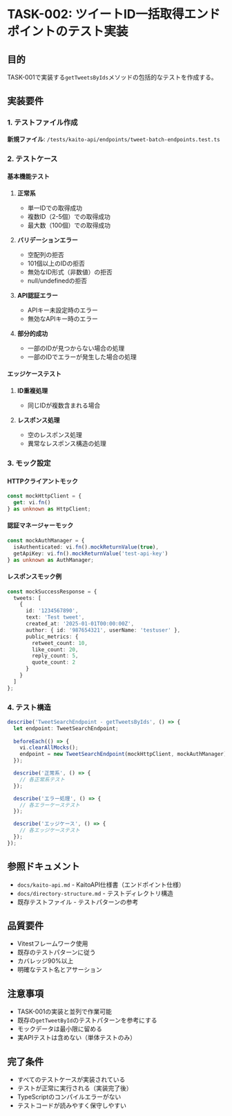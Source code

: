 # TASK-002: ツイートID一括取得エンドポイントのテスト実装

## 目的
TASK-001で実装する`getTweetsByIds`メソッドの包括的なテストを作成する。

## 実装要件

### 1. テストファイル作成
**新規ファイル**: `/tests/kaito-api/endpoints/tweet-batch-endpoints.test.ts`

### 2. テストケース

#### 基本機能テスト
1. **正常系**
   - 単一IDでの取得成功
   - 複数ID（2-5個）での取得成功
   - 最大数（100個）での取得成功

2. **バリデーションエラー**
   - 空配列の拒否
   - 101個以上のIDの拒否
   - 無効なID形式（非数値）の拒否
   - null/undefinedの拒否

3. **API認証エラー**
   - APIキー未設定時のエラー
   - 無効なAPIキー時のエラー

4. **部分的成功**
   - 一部のIDが見つからない場合の処理
   - 一部のIDでエラーが発生した場合の処理

#### エッジケーステスト
1. **ID重複処理**
   - 同じIDが複数含まれる場合

2. **レスポンス処理**
   - 空のレスポンス処理
   - 異常なレスポンス構造の処理

### 3. モック設定

#### HTTPクライアントモック
```typescript
const mockHttpClient = {
  get: vi.fn()
} as unknown as HttpClient;
```

#### 認証マネージャーモック
```typescript
const mockAuthManager = {
  isAuthenticated: vi.fn().mockReturnValue(true),
  getApiKey: vi.fn().mockReturnValue('test-api-key')
} as unknown as AuthManager;
```

#### レスポンスモック例
```typescript
const mockSuccessResponse = {
  tweets: [
    {
      id: '1234567890',
      text: 'Test tweet',
      created_at: '2025-01-01T00:00:00Z',
      author: { id: '987654321', userName: 'testuser' },
      public_metrics: {
        retweet_count: 10,
        like_count: 20,
        reply_count: 5,
        quote_count: 2
      }
    }
  ]
};
```

### 4. テスト構造

```typescript
describe('TweetSearchEndpoint - getTweetsByIds', () => {
  let endpoint: TweetSearchEndpoint;
  
  beforeEach(() => {
    vi.clearAllMocks();
    endpoint = new TweetSearchEndpoint(mockHttpClient, mockAuthManager);
  });

  describe('正常系', () => {
    // 各正常系テスト
  });

  describe('エラー処理', () => {
    // 各エラーケーステスト
  });

  describe('エッジケース', () => {
    // 各エッジケーステスト
  });
});
```

## 参照ドキュメント
- `docs/kaito-api.md` - KaitoAPI仕様書（エンドポイント仕様）
- `docs/directory-structure.md` - テストディレクトリ構造
- 既存テストファイル - テストパターンの参考

## 品質要件
- Vitestフレームワーク使用
- 既存のテストパターンに従う
- カバレッジ90%以上
- 明確なテスト名とアサーション

## 注意事項
- TASK-001の実装と並列で作業可能
- 既存の`getTweetById`のテストパターンを参考にする
- モックデータは最小限に留める
- 実APIテストは含めない（単体テストのみ）

## 完了条件
- すべてのテストケースが実装されている
- テストが正常に実行される（実装完了後）
- TypeScriptのコンパイルエラーがない
- テストコードが読みやすく保守しやすい